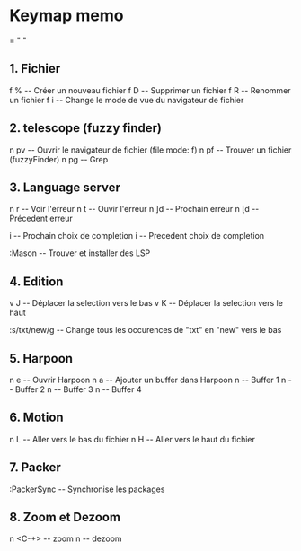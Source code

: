 # Keymap memo

<leader> = " "

## 1. Fichier

f % -- Créer un nouveau fichier
f D -- Supprimer un fichier
f R -- Renommer un fichier
f i -- Change le mode de vue du navigateur de fichier

## 2. telescope (fuzzy finder)

n <leader>pv -- Ouvrir le navigateur de fichier (file mode: f)
n <leader>pf -- Trouver un fichier (fuzzyFinder)
n <leader>pg -- Grep


## 3. Language server

n <leader>r -- Voir l'erreur
n <leader>t -- Ouvir l'erreur
n ]d -- Prochain erreur
n [d -- Précedent erreur

i <C-n> -- Prochain choix de completion
i <C-p> -- Precedent choix de completion

:Mason -- Trouver et installer des LSP

## 4. Edition

v J -- Déplacer la selection vers le bas
v K -- Déplacer la selection vers le haut

:s/txt/new/g -- Change tous les occurences de "txt" en "new" vers le bas

## 5. Harpoon

n <leader>e -- Ouvrir Harpoon
n <leader>a -- Ajouter un buffer dans Harpoon
n <C-s> -- Buffer 1
n <C-t> -- Buffer 2
n <C-h> -- Buffer 3
n <C-n> -- Buffer 4

## 6. Motion

n L -- Aller vers le bas du fichier
n H -- Aller vers le haut du fichier

## 7. Packer
:PackerSync -- Synchronise les packages

## 8. Zoom et Dezoom

n <C-+> -- zoom
n <C--> -- dezoom
